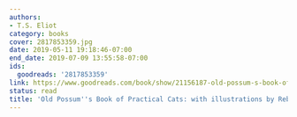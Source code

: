 ```yaml
---
authors:
- T.S. Eliot
category: books
cover: 2817853359.jpg
date: 2019-05-11 19:18:46-07:00
end_date: 2019-07-09 13:55:58-07:00
ids:
  goodreads: '2817853359'
link: https://www.goodreads.com/book/show/21156187-old-possum-s-book-of-practical-cats
status: read
title: 'Old Possum''s Book of Practical Cats: with illustrations by Rebecca Ashdown'
---
```

